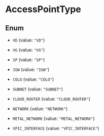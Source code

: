 

# AccessPointType

## Enum


* `VD` (value: `"VD"`)

* `VG` (value: `"VG"`)

* `SP` (value: `"SP"`)

* `IGW` (value: `"IGW"`)

* `COLO` (value: `"COLO"`)

* `SUBNET` (value: `"SUBNET"`)

* `CLOUD_ROUTER` (value: `"CLOUD_ROUTER"`)

* `NETWORK` (value: `"NETWORK"`)

* `METAL_NETWORK` (value: `"METAL_NETWORK"`)

* `VPIC_INTERFACE` (value: `"VPIC_INTERFACE"`)



